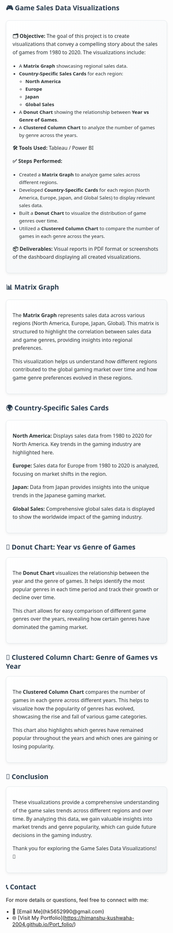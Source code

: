 <h2 style="font-family: 'Segoe UI', Tahoma, Geneva, Verdana, sans-serif; color: #2c3e50;">🎮 Game Sales Data Visualizations</h2>

<div style="border: 1px solid #dfe6e9; box-shadow: 0 4px 8px rgba(0,0,0,0.05); padding: 20px; border-radius: 10px; background: linear-gradient(135deg, #ffffff, #f2f4f6); font-family: 'Segoe UI', Tahoma, Geneva, Verdana, sans-serif; color: #2d3436; line-height: 1.6;">
  
  <p style="font-size: 16px;"><strong>🗂 Objective:</strong> The goal of this project is to create visualizations that convey a compelling story about the sales of games from 1980 to 2020. The visualizations include:</p>
  
  <ul style="padding-left: 20px; font-size: 15px;">
    <li>A <strong>Matrix Graph</strong> showcasing regional sales data.</li>
    <li><strong>Country-Specific Sales Cards</strong> for each region:
      <ul style="padding-left: 20px; font-size: 15px;">
        <li><strong>North America</strong></li>
        <li><strong>Europe</strong></li>
        <li><strong>Japan</strong></li>
        <li><strong>Global Sales</strong></li>
      </ul>
    </li>
    <li>A <strong>Donut Chart</strong> showing the relationship between <strong>Year vs Genre of Games</strong>.</li>
    <li>A <strong>Clustered Column Chart</strong> to analyze the number of games by genre across the years.</li>
  </ul>
  
  <p style="font-size: 16px;"><strong>🛠 Tools Used:</strong> Tableau / Power BI</p>

  <p style="font-size: 16px;"><strong>✅ Steps Performed:</strong></p>
  <ul style="padding-left: 20px; font-size: 15px;">
    <li>Created a <strong>Matrix Graph</strong> to analyze game sales across different regions.</li>
    <li>Developed <strong>Country-Specific Cards</strong> for each region (North America, Europe, Japan, and Global Sales) to display relevant sales data.</li>
    <li>Built a <strong>Donut Chart</strong> to visualize the distribution of game genres over time.</li>
    <li>Utilized a <strong>Clustered Column Chart</strong> to compare the number of games in each genre across the years.</li>
  </ul>
  
  <p style="font-size: 16px;"><strong>📦 Deliverables:</strong> Visual reports in PDF format or screenshots of the dashboard displaying all created visualizations.</p>
</div>

<h2 style="font-family: 'Segoe UI', Tahoma, Geneva, Verdana, sans-serif; color: #2c3e50;">📊 Matrix Graph</h2>

<div style="border: 1px solid #dfe6e9; box-shadow: 0 4px 8px rgba(0,0,0,0.05); padding: 20px; border-radius: 10px; background: linear-gradient(135deg, #ffffff, #f2f4f6); font-family: 'Segoe UI', Tahoma, Geneva, Verdana, sans-serif; color: #2d3436; line-height: 1.6;">
  
  <p style="font-size: 16px;">The <strong>Matrix Graph</strong> represents sales data across various regions (North America, Europe, Japan, Global). This matrix is structured to highlight the correlation between sales data and game genres, providing insights into regional preferences.</p>
  
  <p style="font-size: 16px;">This visualization helps us understand how different regions contributed to the global gaming market over time and how game genre preferences evolved in these regions.</p>
</div>

<h2 style="font-family: 'Segoe UI', Tahoma, Geneva, Verdana, sans-serif; color: #2c3e50;">🌍 Country-Specific Sales Cards</h2>

<div style="border: 1px solid #dfe6e9; box-shadow: 0 4px 8px rgba(0,0,0,0.05); padding: 20px; border-radius: 10px; background: linear-gradient(135deg, #ffffff, #f2f4f6); font-family: 'Segoe UI', Tahoma, Geneva, Verdana, sans-serif; color: #2d3436; line-height: 1.6;">
  
  <p style="font-size: 16px;"><strong>North America:</strong> Displays sales data from 1980 to 2020 for North America. Key trends in the gaming industry are highlighted here.</p>
  
  <p style="font-size: 16px;"><strong>Europe:</strong> Sales data for Europe from 1980 to 2020 is analyzed, focusing on market shifts in the region.</p>
  
  <p style="font-size: 16px;"><strong>Japan:</strong> Data from Japan provides insights into the unique trends in the Japanese gaming market.</p>
  
  <p style="font-size: 16px;"><strong>Global Sales:</strong> Comprehensive global sales data is displayed to show the worldwide impact of the gaming industry.</p>
</div>

<h2 style="font-family: 'Segoe UI', Tahoma, Geneva, Verdana, sans-serif; color: #2c3e50;">🍩 Donut Chart: Year vs Genre of Games</h2>

<div style="border: 1px solid #dfe6e9; box-shadow: 0 4px 8px rgba(0,0,0,0.05); padding: 20px; border-radius: 10px; background: linear-gradient(135deg, #ffffff, #f2f4f6); font-family: 'Segoe UI', Tahoma, Geneva, Verdana, sans-serif; color: #2d3436; line-height: 1.6;">
  
  <p style="font-size: 16px;">The <strong>Donut Chart</strong> visualizes the relationship between the year and the genre of games. It helps identify the most popular genres in each time period and track their growth or decline over time.</p>
  
  <p style="font-size: 16px;">This chart allows for easy comparison of different game genres over the years, revealing how certain genres have dominated the gaming market.</p>
</div>

<h2 style="font-family: 'Segoe UI', Tahoma, Geneva, Verdana, sans-serif; color: #2c3e50;">📅 Clustered Column Chart: Genre of Games vs Year</h2>

<div style="border: 1px solid #dfe6e9; box-shadow: 0 4px 8px rgba(0,0,0,0.05); padding: 20px; border-radius: 10px; background: linear-gradient(135deg, #ffffff, #f2f4f6); font-family: 'Segoe UI', Tahoma, Geneva, Verdana, sans-serif; color: #2d3436; line-height: 1.6;">
  
  <p style="font-size: 16px;">The <strong>Clustered Column Chart</strong> compares the number of games in each genre across different years. This helps to visualize how the popularity of genres has evolved, showcasing the rise and fall of various game categories.</p>
  
  <p style="font-size: 16px;">This chart also highlights which genres have remained popular throughout the years and which ones are gaining or losing popularity.</p>
</div>

<h2 style="font-family: 'Segoe UI', Tahoma, Geneva, Verdana, sans-serif; color: #2c3e50;">📍 Conclusion</h2>

<div style="border: 1px solid #dfe6e9; box-shadow: 0 4px 8px rgba(0,0,0,0.05); padding: 20px; border-radius: 10px; background: linear-gradient(135deg, #ffffff, #f2f4f6); font-family: 'Segoe UI', Tahoma, Geneva, Verdana, sans-serif; color: #2d3436; line-height: 1.6;">
  
  <p style="font-size: 16px;">These visualizations provide a comprehensive understanding of the game sales trends across different regions and over time. By analyzing this data, we gain valuable insights into market trends and genre popularity, which can guide future decisions in the gaming industry.</p>
  
  <p style="font-size: 16px;">Thank you for exploring the Game Sales Data Visualizations! 🚀</p>
</div>

<h2 style="font-family: 'Segoe UI', Tahoma, Geneva, Verdana, sans-serif; color: #2c3e50;">📞 Contact</h2>

<p style="font-size: 16px;">For more details or questions, feel free to connect with me:</p>

<ul style="font-size: 16px; padding-left: 20px;">
  <li>📧 [Email Me](hk5652990@gmail.com)</li>
  <li>🌐 [Visit My Portfolio](<a href="URL">https://himanshu-kushwaha-2004.github.io/Port_folio/</a>)</li>
</ul>

